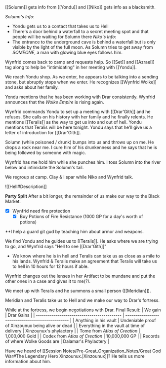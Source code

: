 [[Solumn]] gets info from [[Yondu]] and [[Niko]] gets info as a blacksmith. 

_Solumn's Info_:
- Yondu gets us to a contact that takes us to Hell
- There's a door behind a waterfall to a secret meeting spot and that people will be waiting for Solumn there
_Niko's Info_:
- The entrance to the underground cave is behind a waterfall but is only visible by the light of the full moon. 
As Solumn tries to get away from _SOMEONE_, a man with glowing blue eyes follows him. 

Wynfrid comes back to camp and requests help. So [[Set]] and [[Azrael]] tag along to help be "intimidating" in her meeting with [[Yondu]]. 

We reach Yondu shop. As we enter, he appears to be talking into a sending stone, but abruptly stops when we enter. He recognizes [[Wynfrid Wolke]] and asks about her family. 

Yondu mentions that he has been working with Drar consistently. Wynfrid announces that the _Wolke Empire_ is rising again. 

Wynfrid commands Yondu to set up a meeting with [[Drar'Gith]] and he refuses. She calls on his history with her family and he finally relents. He mentions [[Teralis]] as the way to get us into and out of hell. Yondu mentions that Teralis will be here tonight. Yondu says that he'll give us a letter of introduction for [[Drar'Gith]].

Solumn (while poisoned / drunk) bumps into us and throws up on me. He drops a rock near me. I cure him of his drunkenness and he says that he is being followed by someone with magic. 

Wynfrid has me hold him while she punches him. I toss Solumn into the river below and intimidate the Solumn's tail. 

We regroup at camp. Clay & I spar while Niko and Wynfrid talk. 

![[Hell#Description]]

**Party Split**
After a bit longer, the remainder of us make our way to the Black Market. 
- [x] Wynfrid need fire protection
	- [x] Buy Potions of Fire Resistance (1000 GP for a day's worth of potions)

**I help a guard git gud by teaching him about armor and weapons.

We find Yondu and he guides us to [[Teralis]]. He asks where we are trying to go, and Wynfrid says "Hell to see [[Drar'Gith]]"
- We know where he is in hell and Teralis can take us as close as a mile to his lands. 
Wynfrid & Teralis make an agreement that Teralis will take us to hell in 10 hours for 12 hours if able. 

Wynfrid changes out the lenses in her Artifact to be mundane and put the other ones in a case and gives it to me(?). 

We meet up with Teralis and he summons a small person ([[Meridian]]). 

Meridian and Teralis take us to Hell and we make our way to Drar's fortress. 

While at the fortress, we begin negotiations with Drar. 
Final Result:
| We gain                                     | Drar Gains                                        |
| ------------------------------------------- | ------------------------------------------------- |
| Anything in his vault                       | Undeniable proof of Xinzounux being alive or dead |
| Everything in the vault at time of delivery | Xinzounux's phylactery                            |
| Tome from _Atlas of Creation_               | 1,000,000 Gold                                    |
| Codex from _Atlas of Creation_              | 10,000,000 GP                                     | 
| Records of where Wolke Goods are            | Dalamar's Phylactery                              |

Have we heard of [[Session Notes/Pre-Great_Organization_Notes/Great God War#The Legendary Hero Xinzounux.|Xinzounux]]? He tells us more information about him. 

